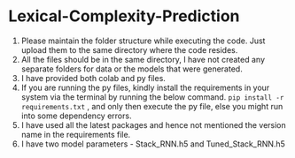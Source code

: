 # Lexical-Complexity-Prediction

1) Please maintain the folder structure while executing the code. Just upload them to the same directory where the code resides.
2) All the files should be in the same directory, I have not created any separate folders for data or the models that were generated.
3) I have provided both colab and py files.
4) If you are running the py files, kindly install the requirements in your system via the terminal by running the below command.
  `pip install -r requirements.txt` , and only then execute the py file, else you might run into some dependency errors. 
5) I have used all the latest packages and hence not mentioned the version name in the requirements file.
6) I have two model parameters - Stack_RNN.h5 and Tuned_Stack_RNN.h5
